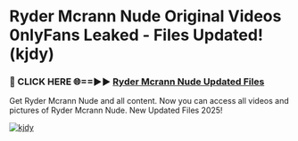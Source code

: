 # Ryder Mcrann Nude Original Videos 0nlyFans Leaked - Files Updated! (kjdy)

<h3>🔴 CLICK HERE 🌐==►► <a href="https://tinyurl.com/4mcuefdz" rel="nofollow">Ryder Mcrann Nude Updated Files</a></h3>

Get Ryder Mcrann Nude and all content. Now you can access all videos and pictures of Ryder Mcrann Nude. New Updated Files 2025!

[![kjdy](https://i.imgur.com/StAQSOY.gif)](https://tinyurl.com/4mcuefdz)
